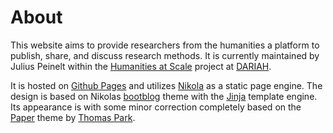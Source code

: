 <!-- 
.. title: About
.. slug: about
.. date: 2016-04-06 14:37:40 UTC+02:00
.. tags: about, introduction
.. category: internal
.. description: About Page
.. type: text
-->

# About

This website aims to provide researchers from the humanities a platform to publish, share, and discuss research methods. It is currently maintained by Julius Peinelt within the [Humanities at Scale][HaS] project at [DARIAH].

It is hosted on [Github Pages] and utilizes [Nikola] as a static page engine. The design is based on Nikolas [bootblog] theme with the [Jinja] template engine. Its appearance is with some minor correction completely based on the [Paper] theme by [Thomas Park].




[HaS]: https://dariah.eu/activities/humanities-at-scale.html "Humanities at Scale within DARIAH"
[DARIAH]: https://dariah.eu/ "Dariah EU homepage"
[Github Pages]: pages.github.com "Github Pages"
[Nikola]: https://getnikola.com "Nikola - Static Site Generator"
[bootblog]: https://themes.getnikola.com/#bootblog-jinja "Blog theme for Nikola"
[Jinja]: http://jinja.pocoo.org "Jinja Template Engine for Python"
[Paper]: https://bootswatch.com/paper/ "bootstrap paper theme"
[Thomas Park]: http://thomaspark.co "Thomas Park, researcher at Drexel University in Philadelphia"
